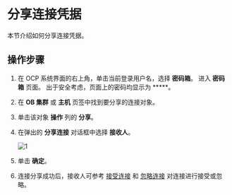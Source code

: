 # 分享连接凭据

本节介绍如何分享连接凭据。

## 操作步骤

1. 在 OCP 系统界面的右上角，单击当前登录用户名，选择 **密码箱**。
   进入 **密码箱** 页面。
   出于安全考虑，页面上的密码均显示为 *****。

2. 在 **OB 集群** 或 **主机** 页签中找到要分享的连接对象。

3. 单击该对象 **操作** 列的 **分享**。

4. 在弹出的 **分享连接** 对话框中选择 **接收人**。

    ![1](https://obbusiness-private.oss-cn-shanghai.aliyuncs.com/doc/img/ocp/403-ce/%E5%88%86%E4%BA%AB%E8%BF%9E%E6%8E%A5.png)

5. 单击 **确定**。

6. 连接分享成功后，接收人可参考 [接受连接](../1100.management-user-center/800.accept-connection.md) 和 [忽略连接](../1100.management-user-center/900.ignore-connection.md) 对连接进行接受或忽略。
